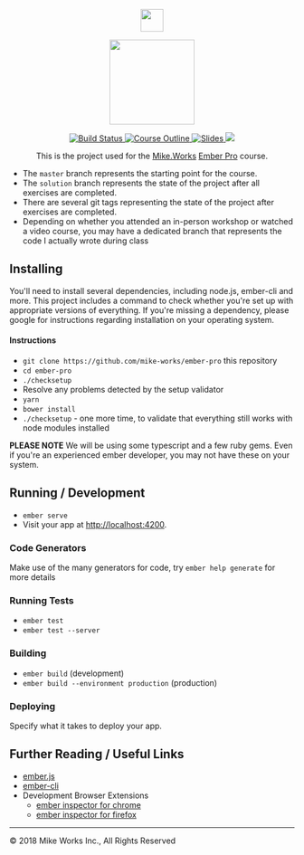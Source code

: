 <p align='center'>
  <a href="https://mike.works" target='_blank'>
    <img height=40 src='https://assets.mike.works/img/login_logo-33a9e523d451fb0d902f73d5452d4a0b.png' />
  </a> 
</p>
<p align='center'>
  <a href="https://mike.works/course/ember-pro-16c648c" target='_blank'>
    <img height=150 src='https://cloud.githubusercontent.com/assets/558005/25771570/e48c9e0c-3255-11e7-97f2-da82911ee1be.png' />
  </a>
</p> 




<p align='center'>
  <a href="https://travis-ci.org/mike-works/ember-pro" title="Build Status">
    <img title="Build Status" src="https://travis-ci.org/mike-works/ember-pro.svg?branch=master"/>
  </a>
  <a href="https://mike.works/course/ember-pro-16c648c" title="Ember Pro">
    <img title="Course Outline" src="https://img.shields.io/badge/mike.works-course%20outline-blue.svg"/>
  </a>
  <a href="https://docs.mike.works/ember-pro" title="Slides">
    <img title="Slides" src="https://img.shields.io/badge/mike.works-slides-blue.svg"/>
  </a>
  <a title="Greenkeeper badge" href="https://greenkeeper.io/">
    <img src="https://badges.greenkeeper.io/mike-works/ember-pro.svg"/>
  </a>
</p>
<p align='center'>
This is the  project used for the <a title="Mike.Works" href="https://mike.works">Mike.Works</a> <a title="Ember Pro" href="https://mike.works/course/ember-pro-16c648c">Ember Pro</a> course.
</p>

* The `master` branch represents the starting point for the course.
* The `solution` branch represents the state of the project after all exercises are completed.
* There are several git tags representing the state of the project after exercises are completed.
* Depending on whether you attended an in-person workshop or watched a video course, you may have a dedicated branch that represents the code I actually wrote during class

## Installing
You'll need to install several dependencies, including node.js, ember-cli and more. This project includes a command to check whether you're set up with appropriate versions of everything. If you're missing a dependency, please google for instructions regarding installation on your operating system.


#### Instructions
* `git clone https://github.com/mike-works/ember-pro` this repository
* `cd ember-pro`
* `./checksetup`
* Resolve any problems detected by the setup validator
* `yarn`
* `bower install`
* `./checksetup` - one more time, to validate that everything still works with node modules installed

**PLEASE NOTE** We will be using some typescript and a few ruby gems. Even if you're an experienced ember developer, you may not have these on your system.

## Running / Development

* `ember serve`
* Visit your app at [http://localhost:4200](http://localhost:4200).

### Code Generators

Make use of the many generators for code, try `ember help generate` for more details

### Running Tests

* `ember test`
* `ember test --server`

### Building

* `ember build` (development)
* `ember build --environment production` (production)

### Deploying

Specify what it takes to deploy your app.

## Further Reading / Useful Links

* [ember.js](http://emberjs.com/)
* [ember-cli](https://ember-cli.com/)
* Development Browser Extensions
  * [ember inspector for chrome](https://chrome.google.com/webstore/detail/ember-inspector/bmdblncegkenkacieihfhpjfppoconhi)
  * [ember inspector for firefox](https://addons.mozilla.org/en-US/firefox/addon/ember-inspector/)


---
&copy; 2018 Mike Works Inc., All Rights Reserved